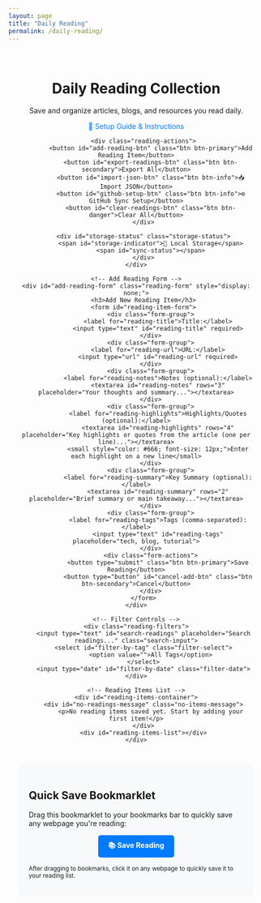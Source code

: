 ```yaml
---
layout: page
title: "Daily Reading"
permalink: /daily-reading/
---
```


<div class="daily-reading-container">
    <div class="reading-header">
        <h1>Daily Reading Collection</h1>
        <p>Save and organize articles, blogs, and resources you read daily.</p>
        <p><a href="/daily-reading-setup/" style="color: #007bff; text-decoration: none;">📖 Setup Guide & Instructions</a></p>
        
        <div class="reading-actions">
            <button id="add-reading-btn" class="btn btn-primary">Add Reading Item</button>
            <button id="export-readings-btn" class="btn btn-secondary">Export All</button>
            <button id="import-json-btn" class="btn btn-info">📥 Import JSON</button>
            <button id="github-setup-btn" class="btn btn-info">⚙️ GitHub Sync Setup</button>
            <button id="clear-readings-btn" class="btn btn-danger">Clear All</button>
        </div>
        
        <div id="storage-status" class="storage-status">
            <span id="storage-indicator">📱 Local Storage</span>
            <span id="sync-status"></span>
        </div>
    </div>

    <!-- Add Reading Form -->
    <div id="add-reading-form" class="reading-form" style="display: none;">
        <h3>Add New Reading Item</h3>
        <form id="reading-item-form">
            <div class="form-group">
                <label for="reading-title">Title:</label>
                <input type="text" id="reading-title" required>
            </div>
            <div class="form-group">
                <label for="reading-url">URL:</label>
                <input type="url" id="reading-url" required>
            </div>
            <div class="form-group">
                <label for="reading-notes">Notes (optional):</label>
                <textarea id="reading-notes" rows="3" placeholder="Your thoughts and summary..."></textarea>
            </div>
            <div class="form-group">
                <label for="reading-highlights">Highlights/Quotes (optional):</label>
                <textarea id="reading-highlights" rows="4" placeholder="Key highlights or quotes from the article (one per line)..."></textarea>
                <small style="color: #666; font-size: 12px;">Enter each highlight on a new line</small>
            </div>
            <div class="form-group">
                <label for="reading-summary">Key Summary (optional):</label>
                <textarea id="reading-summary" rows="2" placeholder="Brief summary or main takeaway..."></textarea>
            </div>
            <div class="form-group">
                <label for="reading-tags">Tags (comma-separated):</label>
                <input type="text" id="reading-tags" placeholder="tech, blog, tutorial">
            </div>
            <div class="form-actions">
                <button type="submit" class="btn btn-primary">Save Reading</button>
                <button type="button" id="cancel-add-btn" class="btn btn-secondary">Cancel</button>
            </div>
        </form>
    </div>

    <!-- Filter Controls -->
    <div class="reading-filters">
        <input type="text" id="search-readings" placeholder="Search readings..." class="search-input">
        <select id="filter-by-tag" class="filter-select">
            <option value="">All Tags</option>
        </select>
        <input type="date" id="filter-by-date" class="filter-date">
    </div>

    <!-- Reading Items List -->
    <div id="reading-items-container">
        <div id="no-readings-message" class="no-items-message">
            <p>No reading items saved yet. Start by adding your first item!</p>
        </div>
        <div id="reading-items-list"></div>
    </div>
</div>

<!-- Bookmarklet Instructions -->
<div class="bookmarklet-section">
    <h2>Quick Save Bookmarklet</h2>
    <p>Drag this bookmarklet to your bookmarks bar to quickly save any webpage you're reading:</p>
    <div class="bookmarklet-container">
        <a href="javascript:(function(){var title=document.title;var url=window.location.href;var selectedText=window.getSelection().toString();var notes=selectedText||'';var blogUrl='{{ site.url }}{{ site.baseurl }}/daily-reading/';var data={title:title,url:url,notes:notes,timestamp:new Date().toISOString()};localStorage.setItem('pendingReading',JSON.stringify(data));alert('Reading item saved! Visit '+blogUrl+' to manage your readings.');})();" class="bookmarklet">📚 Save Reading</a>
    </div>
    <p><small>After dragging to bookmarks, click it on any webpage to quickly save it to your reading list.</small></p>
</div>

<style>
.daily-reading-container {
    max-width: 800px;
    margin: 0 auto;
    padding: 20px;
}

.reading-header {
    text-align: center;
    margin-bottom: 30px;
}

.reading-actions {
    margin: 20px 0;
}

.btn {
    padding: 10px 20px;
    border: none;
    border-radius: 5px;
    cursor: pointer;
    margin: 0 5px;
    text-decoration: none;
    display: inline-block;
}

.btn-primary {
    background-color: #007bff;
    color: white;
}

.btn-secondary {
    background-color: #6c757d;
    color: white;
}

.btn-danger {
    background-color: #dc3545;
    color: white;
}

.btn-info {
    background-color: #17a2b8;
    color: white;
}

.btn:hover {
    opacity: 0.8;
}

.reading-form {
    background: #f8f9fa;
    padding: 20px;
    border-radius: 5px;
    margin: 20px 0;
}

.form-group {
    margin-bottom: 15px;
}

.form-group label {
    display: block;
    margin-bottom: 5px;
    font-weight: bold;
}

.form-group input,
.form-group textarea {
    width: 100%;
    padding: 8px 12px;
    border: 1px solid #ddd;
    border-radius: 4px;
    box-sizing: border-box;
}

.form-actions {
    margin-top: 20px;
}

.reading-filters {
    display: flex;
    gap: 10px;
    margin: 20px 0;
    flex-wrap: wrap;
}

.search-input,
.filter-select,
.filter-date {
    padding: 8px 12px;
    border: 1px solid #ddd;
    border-radius: 4px;
    flex: 1;
    min-width: 200px;
}

.reading-item {
    background: white;
    border: 1px solid #ddd;
    border-radius: 5px;
    padding: 20px;
    margin: 15px 0;
    box-shadow: 0 2px 4px rgba(0,0,0,0.1);
}

.reading-item-header {
    display: flex;
    justify-content: between;
    align-items: flex-start;
    margin-bottom: 10px;
}

.reading-item-title {
    margin: 0 0 5px 0;
    color: #007bff;
}

.reading-item-url {
    color: #666;
    font-size: 0.9em;
    word-break: break-all;
}

.reading-item-meta {
    display: flex;
    justify-content: space-between;
    align-items: center;
    margin: 10px 0;
    font-size: 0.9em;
    color: #666;
}

.reading-item-notes {
    margin: 10px 0;
    padding: 10px;
    background: #f8f9fa;
    border-radius: 4px;
    font-style: italic;
}

.reading-item-summary {
    margin: 10px 0;
    padding: 10px;
    background: #e3f2fd;
    border-radius: 4px;
    border-left: 4px solid #2196f3;
}

.reading-item-highlights {
    margin: 10px 0;
    padding: 10px;
    background: #fff3e0;
    border-radius: 4px;
    border-left: 4px solid #ff9800;
}

.reading-item-highlights ul {
    margin: 8px 0 0 0;
    padding-left: 20px;
}

.reading-item-highlights li {
    margin: 6px 0;
    line-height: 1.4;
}

.reading-item-tags {
    margin: 10px 0;
}

.tag {
    display: inline-block;
    background: #e9ecef;
    color: #495057;
    padding: 2px 8px;
    border-radius: 12px;
    font-size: 0.8em;
    margin: 2px;
}

.reading-item-actions {
    text-align: right;
    margin-top: 10px;
}

.btn-small {
    padding: 5px 10px;
    font-size: 0.8em;
}

.no-items-message {
    text-align: center;
    color: #666;
    font-style: italic;
    margin: 40px 0;
}

.bookmarklet-section {
    margin-top: 40px;
    padding: 20px;
    background: #f8f9fa;
    border-radius: 5px;
}

.bookmarklet-container {
    text-align: center;
    margin: 15px 0;
}

.bookmarklet {
    display: inline-block;
    background: #007bff;
    color: white;
    padding: 10px 20px;
    text-decoration: none;
    border-radius: 5px;
    font-weight: bold;
}

.bookmarklet:hover {
    background: #0056b3;
    color: white;
}

.storage-status {
    text-align: center;
    margin: 15px 0;
    padding: 10px;
    background: #f8f9fa;
    border-radius: 5px;
    font-size: 0.9em;
}

.storage-status #storage-indicator {
    font-weight: bold;
    margin-right: 10px;
}

.storage-status #sync-status {
    color: #666;
    font-style: italic;
}

@media (max-width: 768px) {
    .reading-filters {
        flex-direction: column;
    }
    
    .search-input,
    .filter-select,
    .filter-date {
        min-width: auto;
    }
    
    .reading-item-header {
        flex-direction: column;
    }
    
    .reading-item-meta {
        flex-direction: column;
        align-items: flex-start;
        gap: 5px;
    }
}
</style>

<script src="{{ '/assets/js/github-storage.js' | relative_url }}"></script>

<script>
class DailyReadingManager {
    constructor() {
        this.storageKey = 'dailyReadings';
        this.init();
    }

    init() {
        this.loadReadings();
        this.attachEventListeners();
        this.loadPendingReading();
        this.updateTagFilter();
    }

    attachEventListeners() {
        document.getElementById('add-reading-btn').addEventListener('click', () => this.showAddForm());
        document.getElementById('cancel-add-btn').addEventListener('click', () => this.hideAddForm());
        document.getElementById('reading-item-form').addEventListener('submit', (e) => this.handleAddReading(e));
        document.getElementById('export-readings-btn').addEventListener('click', () => this.exportReadings());
        document.getElementById('import-json-btn').addEventListener('click', () => this.showImportModal());
        document.getElementById('clear-readings-btn').addEventListener('click', () => this.clearReadings());
        
        document.getElementById('search-readings').addEventListener('input', () => this.filterReadings());
        document.getElementById('filter-by-tag').addEventListener('change', () => this.filterReadings());
        document.getElementById('filter-by-date').addEventListener('change', () => this.filterReadings());
    }

    showAddForm() {
        document.getElementById('add-reading-form').style.display = 'block';
        document.getElementById('reading-title').focus();
    }

    hideAddForm() {
        document.getElementById('add-reading-form').style.display = 'none';
        this.clearForm();
    }

    clearForm() {
        document.getElementById('reading-item-form').reset();
        document.getElementById('reading-highlights').value = '';
        document.getElementById('reading-summary').value = '';
    }

    handleAddReading(e) {
        e.preventDefault();
        
        const title = document.getElementById('reading-title').value;
        const url = document.getElementById('reading-url').value;
        const notes = document.getElementById('reading-notes').value;
        const highlightsText = document.getElementById('reading-highlights').value;
        const summary = document.getElementById('reading-summary').value;
        const tags = document.getElementById('reading-tags').value
            .split(',')
            .map(tag => tag.trim())
            .filter(tag => tag.length > 0);

        // Process highlights - split by lines and clean up
        const highlights = highlightsText
            .split('\n')
            .map(line => line.trim())
            .filter(line => line.length > 0);

        const reading = {
            id: Date.now().toString() + Math.random().toString(36).substr(2, 9),
            title,
            url,
            notes,
            highlights,
            summary,
            tags,
            timestamp: new Date().toISOString(),
            date: new Date().toLocaleDateString('en-US', { 
                year: 'numeric', 
                month: 'short', 
                day: 'numeric',
                hour: 'numeric',
                minute: '2-digit'
            }),
            dateAdded: new Date().toLocaleDateString()
        };

        this.addReading(reading);
        this.hideAddForm();
    }

    addReading(reading) {
        const readings = this.getReadings();
        readings.unshift(reading);
        this.saveReadings(readings);
        this.loadReadings();
        this.updateTagFilter();
    }

    getReadings() {
        const stored = localStorage.getItem(this.storageKey);
        return stored ? JSON.parse(stored) : [];
    }

    saveReadings(readings) {
        localStorage.setItem(this.storageKey, JSON.stringify(readings));
    }

    loadReadings() {
        const readings = this.getReadings();
        this.displayReadings(readings);
    }

    loadPendingReading() {
        const pending = localStorage.getItem('pendingReading');
        if (pending) {
            const reading = JSON.parse(pending);
            document.getElementById('reading-title').value = reading.title || '';
            document.getElementById('reading-url').value = reading.url || '';
            document.getElementById('reading-notes').value = reading.notes || '';
            this.showAddForm();
            localStorage.removeItem('pendingReading');
        }
    }

    displayReadings(readings) {
        const container = document.getElementById('reading-items-list');
        const noItemsMsg = document.getElementById('no-readings-message');
        
        if (readings.length === 0) {
            container.innerHTML = '';
            noItemsMsg.style.display = 'block';
            return;
        }

        noItemsMsg.style.display = 'none';
        container.innerHTML = readings.map(reading => this.createReadingItemHTML(reading)).join('');
        
        // Attach delete event listeners
        readings.forEach(reading => {
            const deleteBtn = document.getElementById(`delete-${reading.id}`);
            if (deleteBtn) {
                deleteBtn.addEventListener('click', () => this.deleteReading(reading.id));
            }
        });
    }

    createReadingItemHTML(reading) {
        const tagsHTML = reading.tags && reading.tags.length > 0 ? 
            reading.tags.map(tag => `<span class="tag">${tag}</span>`).join('') : '';
            
        const notesHTML = reading.notes ? 
            `<div class="reading-item-notes">
                <strong>Notes:</strong> ${reading.notes}
            </div>` : '';
            
        const summaryHTML = reading.summary ? 
            `<div class="reading-item-summary">
                <strong>Summary:</strong> ${reading.summary}
            </div>` : '';
            
        const highlightsHTML = reading.highlights && reading.highlights.length > 0 ? 
            `<div class="reading-item-highlights">
                <strong>Key Highlights:</strong>
                <ul>
                    ${reading.highlights.map(highlight => `<li>${highlight}</li>`).join('')}
                </ul>
            </div>` : '';
        
        return `
            <div class="reading-item">
                <div class="reading-item-header">
                    <div>
                        <h3 class="reading-item-title">
                            <a href="${reading.url}" target="_blank">${reading.title}</a>
                        </h3>
                        <div class="reading-item-url">${reading.url}</div>
                    </div>
                </div>
                <div class="reading-item-meta">
                    <span>Added: ${reading.date || reading.dateAdded}</span>
                    <span>${new Date(reading.timestamp).toLocaleString()}</span>
                </div>
                ${summaryHTML}
                ${notesHTML}
                ${highlightsHTML}
                <div class="reading-item-tags">${tagsHTML}</div>
                <div class="reading-item-actions">
                    <button id="delete-${reading.id}" class="btn btn-danger btn-small">Delete</button>
                </div>
            </div>
        `;
    }

    deleteReading(id) {
        if (confirm('Are you sure you want to delete this reading item?')) {
            const readings = this.getReadings().filter(reading => reading.id !== id);
            this.saveReadings(readings);
            this.loadReadings();
            this.updateTagFilter();
        }
    }

    updateTagFilter() {
        const readings = this.getReadings();
        const allTags = [...new Set(readings.flatMap(reading => reading.tags))].sort();
        
        const tagFilter = document.getElementById('filter-by-tag');
        const currentValue = tagFilter.value;
        
        tagFilter.innerHTML = '<option value="">All Tags</option>' + 
            allTags.map(tag => `<option value="${tag}">${tag}</option>`).join('');
        
        tagFilter.value = currentValue;
    }

    filterReadings() {
        const searchTerm = document.getElementById('search-readings').value.toLowerCase();
        const selectedTag = document.getElementById('filter-by-tag').value;
        const selectedDate = document.getElementById('filter-by-date').value;
        
        const readings = this.getReadings();
        const filtered = readings.filter(reading => {
            const matchesSearch = !searchTerm || 
                reading.title.toLowerCase().includes(searchTerm) ||
                (reading.notes && reading.notes.toLowerCase().includes(searchTerm)) ||
                (reading.summary && reading.summary.toLowerCase().includes(searchTerm)) ||
                (reading.highlights && reading.highlights.some(h => h.toLowerCase().includes(searchTerm))) ||
                reading.url.toLowerCase().includes(searchTerm);
            
            const matchesTag = !selectedTag || (reading.tags && reading.tags.includes(selectedTag));
            
            const matchesDate = !selectedDate || reading.dateAdded === new Date(selectedDate).toLocaleDateString();
            
            return matchesSearch && matchesTag && matchesDate;
        });
        
        this.displayReadings(filtered);
    }

    exportReadings() {
        const readings = this.getReadings();
        const dataStr = JSON.stringify(readings, null, 2);
        const dataBlob = new Blob([dataStr], {type: 'application/json'});
        
        const link = document.createElement('a');
        link.href = URL.createObjectURL(dataBlob);
        link.download = `daily-readings-${new Date().toISOString().split('T')[0]}.json`;
        link.click();
        
        // Also show a sample of the exported format
        console.log('Exported format sample:', readings.slice(0, 2));
    }

    clearReadings() {
        if (confirm('Are you sure you want to clear all reading items? This cannot be undone.')) {
            localStorage.removeItem(this.storageKey);
            this.loadReadings();
            this.updateTagFilter();
        }
    }

    showImportModal() {
        const modal = document.createElement('div');
        modal.id = 'import-modal';
        modal.style.cssText = `
            position: fixed;
            top: 0;
            left: 0;
            width: 100%;
            height: 100%;
            background-color: rgba(0, 0, 0, 0.7);
            z-index: 999999;
            display: flex;
            justify-content: center;
            align-items: center;
        `;
        
        modal.innerHTML = `
            <div style="
                background: white;
                border-radius: 12px;
                padding: 30px;
                max-width: 700px;
                width: 90%;
                max-height: 80vh;
                overflow-y: auto;
            ">
                <h2>📥 Import Reading Data</h2>
                <p>Import readings from JSON format (supports article summarizer exports and our export format).</p>
                
                <div style="margin: 20px 0;">
                    <label style="display: block; margin-bottom: 10px; font-weight: bold;">
                        Select JSON file or paste JSON data:
                    </label>
                    <input type="file" id="import-file" accept=".json" style="margin-bottom: 10px;">
                    <textarea id="import-text" rows="10" placeholder="Or paste JSON data here..." style="
                        width: 100%;
                        padding: 12px;
                        border: 2px solid #ddd;
                        border-radius: 8px;
                        font-family: monospace;
                        font-size: 12px;
                    "></textarea>
                </div>
                
                <div style="margin: 20px 0;">
                    <label style="display: flex; align-items: center; margin-bottom: 10px;">
                        <input type="checkbox" id="merge-readings" checked style="margin-right: 8px;">
                        Merge with existing readings (unchecked = replace all)
                    </label>
                </div>
                
                <div style="display: flex; gap: 10px; justify-content: flex-end;">
                    <button onclick="closeImportModal()" style="
                        padding: 12px 24px;
                        border: 2px solid #6c757d;
                        background: white;
                        color: #6c757d;
                        border-radius: 8px;
                        cursor: pointer;
                    ">Cancel</button>
                    <button onclick="processImport()" style="
                        padding: 12px 24px;
                        border: 2px solid #28a745;
                        background: #28a745;
                        color: white;
                        border-radius: 8px;
                        cursor: pointer;
                    ">📥 Import</button>
                </div>
            </div>
        `;
        
        document.body.appendChild(modal);
        
        // File input handler
        document.getElementById('import-file').addEventListener('change', (e) => {
            const file = e.target.files[0];
            if (file) {
                const reader = new FileReader();
                reader.onload = (e) => {
                    document.getElementById('import-text').value = e.target.result;
                };
                reader.readAsText(file);
            }
        });
    }

    importReadings(jsonData, merge = true) {
        try {
            const data = JSON.parse(jsonData);
            let readings = [];
            
            if (Array.isArray(data)) {
                // Process each item in the array
                readings = data.map(item => this.convertToReadingFormat(item));
            } else {
                // Single item
                readings = [this.convertToReadingFormat(data)];
            }
            
            // Filter out invalid readings
            readings = readings.filter(reading => reading.title && reading.url);
            
            if (merge) {
                const existingReadings = this.getReadings();
                // Merge, avoiding duplicates based on URL
                const existingUrls = new Set(existingReadings.map(r => r.url));
                const newReadings = readings.filter(r => !existingUrls.has(r.url));
                readings = [...newReadings, ...existingReadings];
            }
            
            this.saveReadings(readings);
            this.loadReadings();
            this.updateTagFilter();
            
            return readings.length;
        } catch (error) {
            console.error('Import error:', error);
            throw new Error('Invalid JSON format');
        }
    }

    convertToReadingFormat(item) {
        // Handle different input formats
        const reading = {
            id: item.id || (Date.now().toString() + Math.random().toString(36).substr(2, 9)),
            title: item.title || '',
            url: item.url || '',
            timestamp: item.timestamp || new Date().toISOString(),
            dateAdded: item.dateAdded || item.date || new Date().toLocaleDateString(),
            date: item.date || new Date().toLocaleDateString('en-US', { 
                year: 'numeric', 
                month: 'short', 
                day: 'numeric',
                hour: 'numeric',
                minute: '2-digit'
            }),
            tags: item.tags || [],
            notes: item.notes || '',
            summary: item.summary || item.highlight || '',
            highlights: item.highlights || [],
            domain: item.domain || (item.url ? new URL(item.url).hostname : ''),
            favicon: item.favicon || ''
        };
        
        // Handle article summarizer format
        if (item.highlights && Array.isArray(item.highlights)) {
            reading.highlights = item.highlights;
        }
        
        return reading;
    }
}

// GitHub Setup Modal
function showGitHubSetup() {
    const modal = document.createElement('div');
    modal.id = 'github-setup-modal';
    modal.style.cssText = `
        position: fixed;
        top: 0;
        left: 0;
        width: 100%;
        height: 100%;
        background-color: rgba(0, 0, 0, 0.7);
        z-index: 999999;
        display: flex;
        justify-content: center;
        align-items: center;
    `;
    
    modal.innerHTML = `
        <div style="
            background: white;
            border-radius: 12px;
            padding: 30px;
            max-width: 600px;
            width: 90%;
            max-height: 80vh;
            overflow-y: auto;
        ">
            <h2>🔄 GitHub Sync Setup</h2>
            <p>Enable GitHub sync to store your readings in your repository and access them from any device.</p>
            
            <div style="margin: 20px 0; padding: 15px; background: #e3f2fd; border-radius: 8px;">
                <h4>Benefits:</h4>
                <ul>
                    <li>✅ Cross-device synchronization</li>
                    <li>✅ Permanent storage (never lost)</li>
                    <li>✅ Version history and backup</li>
                    <li>✅ Share readings with others</li>
                </ul>
            </div>
            
            <div style="margin: 20px 0;">
                <h4>Step 1: Create GitHub Personal Access Token</h4>
                <ol>
                    <li>Go to <a href="https://github.com/settings/tokens" target="_blank">GitHub Settings → Personal Access Tokens</a></li>
                    <li>Click "Generate new token (classic)"</li>
                    <li>Name: "Daily Reading Blog"</li>
                    <li>Scopes: Check <strong>"repo"</strong> (Full control of private repositories)</li>
                    <li>Click "Generate token" and copy it</li>
                </ol>
            </div>
            
            <div style="margin: 20px 0;">
                <h4>Step 2: Enter Token</h4>
                <input type="password" id="github-token-input" placeholder="Paste your GitHub token here..." style="
                    width: 100%;
                    padding: 12px;
                    border: 2px solid #ddd;
                    border-radius: 8px;
                    margin-bottom: 10px;
                ">
                <small style="color: #666;">Your token will be stored securely in your browser.</small>
            </div>
            
            <div style="display: flex; gap: 10px; justify-content: flex-end;">
                <button onclick="closeGitHubSetup()" style="
                    padding: 12px 24px;
                    border: 2px solid #6c757d;
                    background: white;
                    color: #6c757d;
                    border-radius: 8px;
                    cursor: pointer;
                ">Cancel</button>
                <button onclick="saveGitHubToken()" style="
                    padding: 12px 24px;
                    border: 2px solid #28a745;
                    background: #28a745;
                    color: white;
                    border-radius: 8px;
                    cursor: pointer;
                ">💾 Enable GitHub Sync</button>
            </div>
            
            <div style="margin-top: 20px; padding: 15px; background: #fff3cd; border-radius: 8px;">
                <strong>Security Note:</strong> Your token is stored only in your browser's localStorage and is used exclusively to save reading data to your GitHub repository.
            </div>
        </div>
    `;
    
    document.body.appendChild(modal);
}

function closeGitHubSetup() {
    const modal = document.getElementById('github-setup-modal');
    if (modal) modal.remove();
}

function saveGitHubToken() {
    const token = document.getElementById('github-token-input').value.trim();
    if (!token) {
        alert('Please enter a valid GitHub token');
        return;
    }
    
    localStorage.setItem('github_token', token);
    closeGitHubSetup();
    
    // Reinitialize with GitHub storage
    initializeReadingManager();
    alert('✅ GitHub sync enabled! Your readings will now be saved to your repository.');
}

// Enhanced Reading Manager with GitHub Integration
class EnhancedReadingManager extends DailyReadingManager {
    constructor(useGitHub = false) {
        super();
        this.useGitHub = useGitHub;
        this.github = null;
        
        if (useGitHub) {
            this.initGitHub();
        }
    }
    
    initGitHub() {
        const token = localStorage.getItem('github_token');
        if (token) {
            this.github = new GitHubStorage({
                owner: 'JKevinXu',
                repo: 'github-blog',
                token: token,
                branch: 'main',
                filePath: '_data/readings.json'
            });
            this.updateStorageStatus('☁️ GitHub Sync', 'Connected');
        }
    }
    
    updateStorageStatus(indicator, status) {
        const indicatorEl = document.getElementById('storage-indicator');
        const statusEl = document.getElementById('sync-status');
        if (indicatorEl) indicatorEl.textContent = indicator;
        if (statusEl) statusEl.textContent = status;
    }
    
    async init() {
        if (this.github) {
            try {
                await this.github.init();
                await this.syncWithGitHub();
                this.updateStorageStatus('☁️ GitHub Sync', 'Synced successfully');
            } catch (error) {
                console.error('GitHub init failed:', error);
                this.updateStorageStatus('📱 Local Storage', 'GitHub sync failed, using local storage');
                this.useGitHub = false;
                this.github = null;
            }
        } else {
            this.updateStorageStatus('📱 Local Storage', 'Not synced');
        }
        
        super.init();
        this.attachGitHubEventListeners();
    }
    
    attachGitHubEventListeners() {
        const githubSetupBtn = document.getElementById('github-setup-btn');
        if (githubSetupBtn) {
            githubSetupBtn.addEventListener('click', () => {
                if (this.github) {
                    // Already configured, offer to reconfigure
                    if (confirm('GitHub sync is already enabled. Do you want to reconfigure?')) {
                        showGitHubSetup();
                    }
                } else {
                    showGitHubSetup();
                }
            });
        }
    }
    
    async syncWithGitHub() {
        if (!this.github) return this.getReadings();
        
        try {
            this.updateStorageStatus('☁️ GitHub Sync', 'Syncing...');
            const githubReadings = await this.github.getReadings();
            const localReadings = this.getReadings();
            
            // Merge readings
            const merged = this.mergeReadings(githubReadings, localReadings);
            
            // Update both storages
            this.saveReadings(merged);
            if (merged.length !== githubReadings.length) {
                await this.github.saveReadings(merged, 'Sync local readings');
            }
            
            this.updateStorageStatus('☁️ GitHub Sync', `Last synced: ${new Date().toLocaleTimeString()}`);
            return merged;
        } catch (error) {
            console.error('GitHub sync failed:', error);
            this.updateStorageStatus('☁️ GitHub Sync', 'Sync failed');
            return this.getReadings();
        }
    }
    
    mergeReadings(githubReadings, localReadings) {
        const allReadings = [...githubReadings];
        
        localReadings.forEach(localReading => {
            const exists = allReadings.find(r => r.id === localReading.id || 
                (r.url === localReading.url && r.title === localReading.title));
            if (!exists) {
                allReadings.push(localReading);
            }
        });
        
        return allReadings.sort((a, b) => new Date(b.timestamp) - new Date(a.timestamp));
    }
    
    async addReading(reading) {
        super.addReading(reading);
        
        if (this.github) {
            try {
                this.updateStorageStatus('☁️ GitHub Sync', 'Saving...');
                await this.github.addReading(reading);
                this.updateStorageStatus('☁️ GitHub Sync', `Saved: ${new Date().toLocaleTimeString()}`);
            } catch (error) {
                console.error('Failed to save to GitHub:', error);
                this.updateStorageStatus('☁️ GitHub Sync', 'Save failed - stored locally');
            }
        }
    }
    
    async deleteReading(id) {
        super.deleteReading(id);
        
        if (this.github) {
            try {
                this.updateStorageStatus('☁️ GitHub Sync', 'Deleting...');
                await this.github.deleteReading(id);
                this.updateStorageStatus('☁️ GitHub Sync', `Updated: ${new Date().toLocaleTimeString()}`);
            } catch (error) {
                console.error('Failed to delete from GitHub:', error);
                this.updateStorageStatus('☁️ GitHub Sync', 'Delete failed - removed locally');
            }
        }
    }
}

// Initialize reading manager
let readingManager;

function initializeReadingManager() {
    const hasGitHubToken = !!localStorage.getItem('github_token');
    readingManager = new EnhancedReadingManager(hasGitHubToken);
}

// Global functions for import modal
function closeImportModal() {
    const modal = document.getElementById('import-modal');
    if (modal) modal.remove();
}

function processImport() {
    const jsonText = document.getElementById('import-text').value.trim();
    const mergeReadings = document.getElementById('merge-readings').checked;
    
    if (!jsonText) {
        alert('Please enter JSON data or select a file');
        return;
    }
    
    try {
        const count = readingManager.importReadings(jsonText, mergeReadings);
        alert(`✅ Successfully imported ${count} readings!`);
        closeImportModal();
    } catch (error) {
        alert(`❌ Import failed: ${error.message}`);
    }
}

// Initialize when page loads
document.addEventListener('DOMContentLoaded', () => {
    initializeReadingManager();
});
</script> 